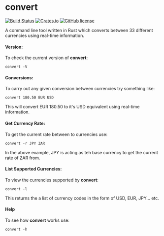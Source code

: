 # convert

[![Build Status](https://travis-ci.org/theycallmemac/convert.svg?branch=master)](https://travis-ci.org/theycallmemac/convert) [![Crates.io](https://img.shields.io/crates/v/convert.svg)](https://crates.io/crates/convert) [![GitHub license](https://img.shields.io/github/license/theycallmemac/dcurooms.svg)](https://github.com/theycallmemac/convert/blob/master/LICENSE)

A command line tool written in Rust which converts between 33 different currencies using real-time information.

#### Version:
To check the current version of __convert__:

```convert -V```

#### Conversions:
To carry out any given conversion between currencies try something like:

```convert 180.50 EUR USD```

This will convert EUR 180.50 to it's USD equivalent using real-time information. 

#### Get Currency Rate:
To get the current rate between to currencies use:

```convert -r JPY ZAR```

In the above example, JPY is acting as teh base currency to get the current rate of ZAR from.

#### List Supported Currencies:
To view the currencies supported by __convert__:

```convert -l```

This returns the a list of currency codes in the form of USD, EUR, JPY... etc.

#### Help

To see how __convert__ works use:

```convert -h```
